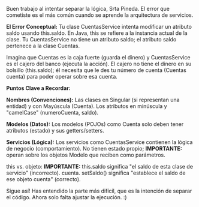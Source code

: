 Buen trabajo al intentar separar la lógica, Srta Pineda. El error que cometiste es el más común cuando se aprende la 
arquitectura de servicios.

**El Error Conceptual:** Tu clase CuentasService intenta modificar un atributo saldo usando this.saldo. 
En Java, this se refiere a la instancia actual de la clase. Tu CuentasService no tiene un atributo saldo; 
el atributo saldo pertenece a la clase Cuentas.

Imagina que Cuentas es la caja fuerte (guarda el dinero) y 
CuentasService es el cajero del banco (ejecuta la acción). 
El cajero no tiene el dinero en su bolsillo (this.saldo); él necesita que le des tu número de cuenta (Cuentas cuenta) 
para poder operar sobre esa cuenta.

**Puntos Clave a Recordar:**

**Nombres (Convenciones):** Las clases en Singular (si representan una entidad) y con Mayúscula (Cuenta). Los atributos 
en minúscula y "camelCase" (numeroCuenta, saldo).

**Modelos (Datos):** Los modelos (POJOs) como Cuenta solo deben tener atributos (estado) y sus getters/setters.

**Servicios (Lógica):** Los servicios como CuentasService contienen la lógica de negocio (comportamiento). No tienen 
estado propio; **IMPORTANTE:** operan sobre los objetos Modelo que reciben como parámetros.

this vs. objeto: **IMPORTANTE:** this.saldo significa "el saldo de esta clase de servicio" (incorrecto). cuenta.
setSaldo() significa "establece el saldo de ese objeto cuenta" (correcto).

Sigue así! Has entendido la parte más difícil, que es la intención de separar el código. Ahora solo falta ajustar la 
ejecución. :)